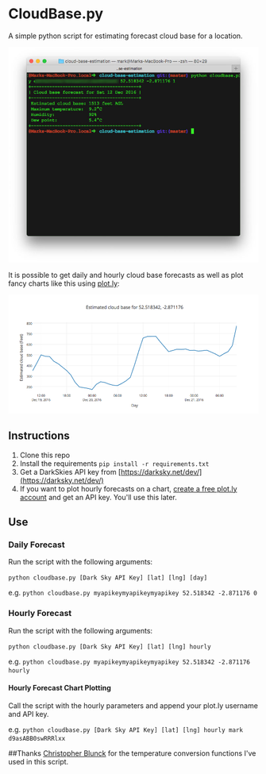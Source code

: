 # CloudBase.py

A simple python script for estimating forecast cloud base for a location.

!['Screenshot of python script output'](img/cloudbase.jpg)

It is possible to get daily and hourly cloud base forecasts as well as plot fancy
charts like this using [plot.ly](http://plot.ly):

!['Screenshot of cloud base forecast line plot'](img/chart.png)


## Instructions
1. Clone this repo
1. Install the requirements `pip install -r requirements.txt`
1. Get a DarkSkies API key from [https://darksky.net/dev/](https://darksky.net/dev/)
1. If you want to plot hourly forecasts on a chart, [create a free plot.ly account](https://plot.ly/) and get an API key. You'll use this later.

## Use
### Daily Forecast
Run the script with the following arguments:

 `python cloudbase.py [Dark Sky API Key] [lat] [lng] [day]`

 e.g.
`python cloudbase.py myapikeymyapikeymyapikey 52.518342 -2.871176 0`

### Hourly Forecast
Run the script with the following arguments:

 `python cloudbase.py [Dark Sky API Key] [lat] [lng] hourly`

e.g. `python cloudbase.py myapikeymyapikeymyapikey 52.518342 -2.871176 hourly`

#### Hourly Forecast Chart Plotting
Call the script with the hourly parameters and append your plot.ly username and API key.

e.g. `python cloudbase.py [Dark Sky API Key] [lat] [lng] hourly mark d9asABB0swRRRlxx`


##Thanks
[Christopher Blunck](http://pydoc.net/Python/weather/0.9.1/weather.units.temp/)
for the temperature conversion functions I've used in this script.

